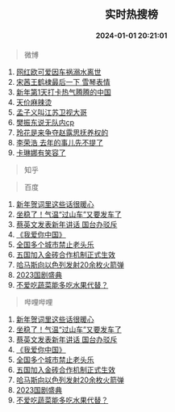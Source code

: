 <div align="center"><h2>实时热搜榜</h2><h4>2024-01-01 20:21:01</h4></div>

> 微博  

1. [网红欧可爱因车祸溺水离世](https://s.weibo.com/weibo?q=%23%E7%BD%91%E7%BA%A2%E6%AC%A7%E5%8F%AF%E7%88%B1%E5%9B%A0%E8%BD%A6%E7%A5%B8%E6%BA%BA%E6%B0%B4%E7%A6%BB%E4%B8%96%23&t=31&band_rank=1&Refer=top)<br />
2. [宋茜王鹤棣最后一下 雪琴表情](https://s.weibo.com/weibo?q=%E5%AE%8B%E8%8C%9C%E7%8E%8B%E9%B9%A4%E6%A3%A3%E6%9C%80%E5%90%8E%E4%B8%80%E4%B8%8B%20%E9%9B%AA%E7%90%B4%E8%A1%A8%E6%83%85&t=31&band_rank=2&Refer=top)<br />
3. [新年第1天打卡热气腾腾的中国](https://s.weibo.com/weibo?q=%23%E6%96%B0%E5%B9%B4%E7%AC%AC1%E5%A4%A9%E6%89%93%E5%8D%A1%E7%83%AD%E6%B0%94%E8%85%BE%E8%85%BE%E7%9A%84%E4%B8%AD%E5%9B%BD%23&t=31&band_rank=3&Refer=top)<br />
4. [天价麻辣烫](https://s.weibo.com/weibo?q=%E5%A4%A9%E4%BB%B7%E9%BA%BB%E8%BE%A3%E7%83%AB&t=31&band_rank=4&Refer=top)<br />
5. [孟子义叫江苏卫视大哥](https://s.weibo.com/weibo?q=%23%E5%AD%9F%E5%AD%90%E4%B9%89%E5%8F%AB%E6%B1%9F%E8%8B%8F%E5%8D%AB%E8%A7%86%E5%A4%A7%E5%93%A5%23&t=31&band_rank=5&Refer=top)<br />
6. [樊振东说无队内cp](https://s.weibo.com/weibo?q=%23%E6%A8%8A%E6%8C%AF%E4%B8%9C%E8%AF%B4%E6%97%A0%E9%98%9F%E5%86%85cp%23&t=31&band_rank=6&Refer=top)<br />
7. [玲花是来争夺赵露思抚养权的](https://s.weibo.com/weibo?q=%E7%8E%B2%E8%8A%B1%E6%98%AF%E6%9D%A5%E4%BA%89%E5%A4%BA%E8%B5%B5%E9%9C%B2%E6%80%9D%E6%8A%9A%E5%85%BB%E6%9D%83%E7%9A%84&t=31&band_rank=7&Refer=top)<br />
8. [李荣浩 去年的事儿先不提了](https://s.weibo.com/weibo?q=%E6%9D%8E%E8%8D%A3%E6%B5%A9%20%E5%8E%BB%E5%B9%B4%E7%9A%84%E4%BA%8B%E5%84%BF%E5%85%88%E4%B8%8D%E6%8F%90%E4%BA%86&t=31&band_rank=8&Refer=top)<br />
9. [卡琳娜有笑容了](https://s.weibo.com/weibo?q=%23%E5%8D%A1%E7%90%B3%E5%A8%9C%E6%9C%89%E7%AC%91%E5%AE%B9%E4%BA%86%23&t=31&band_rank=9&Refer=top)<br />

> 知乎  


> 百度  

1. [新年贺词里这些话很暖心](https://www.baidu.com/s?wd=%E6%96%B0%E5%B9%B4%E8%B4%BA%E8%AF%8D%E9%87%8C%E8%BF%99%E4%BA%9B%E8%AF%9D%E5%BE%88%E6%9A%96%E5%BF%83&sa=fyb_news&rsv_dl=fyb_news)<br />
2. [坐稳了！气温“过山车”又要发车了](https://www.baidu.com/s?wd=%E5%9D%90%E7%A8%B3%E4%BA%86%EF%BC%81%E6%B0%94%E6%B8%A9%E2%80%9C%E8%BF%87%E5%B1%B1%E8%BD%A6%E2%80%9D%E5%8F%88%E8%A6%81%E5%8F%91%E8%BD%A6%E4%BA%86&sa=fyb_news&rsv_dl=fyb_news)<br />
3. [蔡英文发表新年讲话 国台办驳斥](https://www.baidu.com/s?wd=%E8%94%A1%E8%8B%B1%E6%96%87%E5%8F%91%E8%A1%A8%E6%96%B0%E5%B9%B4%E8%AE%B2%E8%AF%9D+%E5%9B%BD%E5%8F%B0%E5%8A%9E%E9%A9%B3%E6%96%A5&sa=fyb_news&rsv_dl=fyb_news)<br />
4. [《我爱你中国》](https://www.baidu.com/s?wd=%E3%80%8A%E6%88%91%E7%88%B1%E4%BD%A0%E4%B8%AD%E5%9B%BD%E3%80%8B&sa=fyb_news&rsv_dl=fyb_news)<br />
5. [全国多个城市禁止老头乐](https://www.baidu.com/s?wd=%E5%85%A8%E5%9B%BD%E5%A4%9A%E4%B8%AA%E5%9F%8E%E5%B8%82%E7%A6%81%E6%AD%A2%E8%80%81%E5%A4%B4%E4%B9%90&sa=fyb_news&rsv_dl=fyb_news)<br />
6. [五国加入金砖合作机制正式生效](https://www.baidu.com/s?wd=%E4%BA%94%E5%9B%BD%E5%8A%A0%E5%85%A5%E9%87%91%E7%A0%96%E5%90%88%E4%BD%9C%E6%9C%BA%E5%88%B6%E6%AD%A3%E5%BC%8F%E7%94%9F%E6%95%88&sa=fyb_news&rsv_dl=fyb_news)<br />
7. [哈马斯向以色列发射20余枚火箭弹](https://www.baidu.com/s?wd=%E5%93%88%E9%A9%AC%E6%96%AF%E5%90%91%E4%BB%A5%E8%89%B2%E5%88%97%E5%8F%91%E5%B0%8420%E4%BD%99%E6%9E%9A%E7%81%AB%E7%AE%AD%E5%BC%B9&sa=fyb_news&rsv_dl=fyb_news)<br />
8. [2023国剧盛典](https://www.baidu.com/s?wd=2023%E5%9B%BD%E5%89%A7%E7%9B%9B%E5%85%B8&sa=fyb_news&rsv_dl=fyb_news)<br />
9. [不爱吃蔬菜能多吃水果代替？](https://www.baidu.com/s?wd=%E4%B8%8D%E7%88%B1%E5%90%83%E8%94%AC%E8%8F%9C%E8%83%BD%E5%A4%9A%E5%90%83%E6%B0%B4%E6%9E%9C%E4%BB%A3%E6%9B%BF%EF%BC%9F&sa=fyb_news&rsv_dl=fyb_news)<br />

> 哔哩哔哩  

1. [新年贺词里这些话很暖心](https://www.baidu.com/s?wd=%E6%96%B0%E5%B9%B4%E8%B4%BA%E8%AF%8D%E9%87%8C%E8%BF%99%E4%BA%9B%E8%AF%9D%E5%BE%88%E6%9A%96%E5%BF%83&sa=fyb_news&rsv_dl=fyb_news)<br />
2. [坐稳了！气温“过山车”又要发车了](https://www.baidu.com/s?wd=%E5%9D%90%E7%A8%B3%E4%BA%86%EF%BC%81%E6%B0%94%E6%B8%A9%E2%80%9C%E8%BF%87%E5%B1%B1%E8%BD%A6%E2%80%9D%E5%8F%88%E8%A6%81%E5%8F%91%E8%BD%A6%E4%BA%86&sa=fyb_news&rsv_dl=fyb_news)<br />
3. [蔡英文发表新年讲话 国台办驳斥](https://www.baidu.com/s?wd=%E8%94%A1%E8%8B%B1%E6%96%87%E5%8F%91%E8%A1%A8%E6%96%B0%E5%B9%B4%E8%AE%B2%E8%AF%9D+%E5%9B%BD%E5%8F%B0%E5%8A%9E%E9%A9%B3%E6%96%A5&sa=fyb_news&rsv_dl=fyb_news)<br />
4. [《我爱你中国》](https://www.baidu.com/s?wd=%E3%80%8A%E6%88%91%E7%88%B1%E4%BD%A0%E4%B8%AD%E5%9B%BD%E3%80%8B&sa=fyb_news&rsv_dl=fyb_news)<br />
5. [全国多个城市禁止老头乐](https://www.baidu.com/s?wd=%E5%85%A8%E5%9B%BD%E5%A4%9A%E4%B8%AA%E5%9F%8E%E5%B8%82%E7%A6%81%E6%AD%A2%E8%80%81%E5%A4%B4%E4%B9%90&sa=fyb_news&rsv_dl=fyb_news)<br />
6. [五国加入金砖合作机制正式生效](https://www.baidu.com/s?wd=%E4%BA%94%E5%9B%BD%E5%8A%A0%E5%85%A5%E9%87%91%E7%A0%96%E5%90%88%E4%BD%9C%E6%9C%BA%E5%88%B6%E6%AD%A3%E5%BC%8F%E7%94%9F%E6%95%88&sa=fyb_news&rsv_dl=fyb_news)<br />
7. [哈马斯向以色列发射20余枚火箭弹](https://www.baidu.com/s?wd=%E5%93%88%E9%A9%AC%E6%96%AF%E5%90%91%E4%BB%A5%E8%89%B2%E5%88%97%E5%8F%91%E5%B0%8420%E4%BD%99%E6%9E%9A%E7%81%AB%E7%AE%AD%E5%BC%B9&sa=fyb_news&rsv_dl=fyb_news)<br />
8. [2023国剧盛典](https://www.baidu.com/s?wd=2023%E5%9B%BD%E5%89%A7%E7%9B%9B%E5%85%B8&sa=fyb_news&rsv_dl=fyb_news)<br />
9. [不爱吃蔬菜能多吃水果代替？](https://www.baidu.com/s?wd=%E4%B8%8D%E7%88%B1%E5%90%83%E8%94%AC%E8%8F%9C%E8%83%BD%E5%A4%9A%E5%90%83%E6%B0%B4%E6%9E%9C%E4%BB%A3%E6%9B%BF%EF%BC%9F&sa=fyb_news&rsv_dl=fyb_news)<br />
